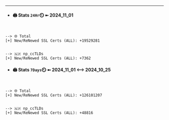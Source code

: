 

---
- #### 🖨️ **Stats** `24Hr`⏲️ ➼ 2024_11_01
```console


--> 🌐 Total
[+] New/ReNewed SSL Certs (ALL): +19529281


--> 🇳🇵 np_ccTLDs
[+] New/ReNewed SSL Certs (ALL): +7362

```

- #### 🖨️ **Stats** `7Days`⏲️ ➼ 2024_11_01 <--> 2024_10_25
```console


--> 🌐 Total
[+] New/ReNewed SSL Certs (ALL): +126101207


--> 🇳🇵 np_ccTLDs
[+] New/ReNewed SSL Certs (ALL): +48816

```


